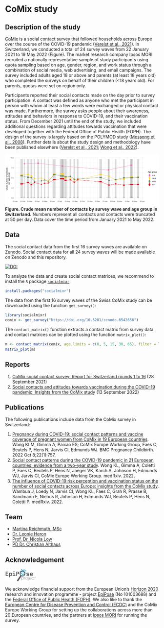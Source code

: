 # CoMix study

## Description of the study
[CoMix](https://www.uhasselt.be/en/aparte-sites-partner-en/epipose/the-comix-study) is a social contact survey that followed households across Europe over the course of the COVID-19 pandemic ([Verelst et al., 2021](https://doi.org/10.1186/s12916-021-02133-y)). In Switzerland, we conducted a total of 24 survey waves from 22 January 2021 to 19 May 2022 (Figure). The market research company Ipsos MORI recruited a nationally representative sample of study participants using quota sampling based on age, gender, region, and work status through a combination of social media, web advertising, and email campaigns. The survey included adults aged 18 or above and parents (at least 18 years old) who completed the surveys on behalf of their children (<18 years old). For parents, quotas were set on region only.

Participants reported their social contacts made on the day prior to survey participation. A contact was defined as anyone who met the participant in person with whom at least a few words were exchanged or physical contact was made. Furthermore, the survey asks people about their awareness, attitudes and behaviors in response to COVID-19, and their vaccination status. From December 2021 until the end of the study, we included additional questions regarding attitudes towards vaccination that were developed together with the Federal Office of Public Health (FOPH). The design of the survey is largely based on the POLYMOD study ([Mossong et al., 2008](https://doi.org/10.1371/journal.pmed.0050074)). Further details about the study design and methodology have been published elsewhere ([Verelst et al., 2021](https://doi.org/10.1186/s12916-021-02133-y); [Wong et al., 2022](https://doi.org/10.1101/2022.07.25.22277998)).

![](figures/contacts.png)
**Figure. Crude mean number of contacts by survey wave and age group in Switzerland.** Numbers represent all contacts and contacts were truncated at 50 per day. Data cover the time period from January 2021 to May 2022.

## Data
The social contact data from the first 16 survey waves are available on [Zenodo](https://doi.org/10.5281/zenodo.6542656). Social contact data for all 24 survey waves will be made available on Zenodo and this repository.

[![DOI](https://zenodo.org/badge/DOI/10.5281/zenodo.6542656.svg)](https://doi.org/10.5281/zenodo.6542656)

To analyze the data and create social contact matrices, we recommend to install the `R` package [`socialmixr`](https://github.com/epiforecasts/socialmixr):
```r
install.packages("socialmixr")
```
The data from the first 16 survey waves of the Swiss CoMix study can be downloaded using the function `get_survey()`:
```r
library(socialmixr)
comix <- get_survey("https://doi.org/10.5281/zenodo.6542656")
```
The `contact_matrix()` function extracts a contact matrix from survey data and contact matrices can be plotted using the function `matrix_plot()`:
```r
m <- contact_matrix(comix, age.limits = c(0, 5, 15, 30, 65), filter = list(panel = c("A", "C")))
matrix_plot(m)
```

## Reports
1. [CoMix social contact survey: Report for Switzerland rounds 1 to 16](reports/Report_CoMix_Switzerland_20210928.pdf) (28 September 2021)
2. [Social contacts and attitudes towards vaccination during the COVID-19 pandemic: Insights from the CoMix study](reports/Report_CoMix_Switzerland_20220913.pdf) (13 September 2022)

## Publications
The following publications include data from the CoMix survey in Switzerland:
1. [Pregnancy during COVID-19: social contact patterns and vaccine coverage of pregnant women from CoMix in 19 European countries](https://doi.org/10.1186/s12884-022-05076-1). Wong KLM, Gimma A, Paixao ES; CoMix Europe Working Group, Faes C, Beutels P, Hens N, Jarvis CI, Edmunds WJ. BMC Pregnancy Childbirth. 2022 Oct 8;22(1):757.
2. [Social contact patterns during the COVID-19 pandemic in 21 European countries: evidence from a two-year study](https://doi.org/10.1101/2022.07.25.22277998). Wong KL, Gimma A, Coletti P, Faes C, Beutels P, Hens N, Jaeger VK, Karch A, Johnson H, Edmunds WJ, Jarvis CI, CoMix Europe Working Group. medRxiv. 2022.
3. [The influence of COVID-19 risk perception and vaccination status on the number of social contacts across Europe: insights from the CoMix study](https://doi.org/10.1101/2022.11.25.22282676). Wambua J, Loedy N, Jarvis CI, Wong KL, Faes C, Grah R, Prasse B, Sandmann F, Niehus R, Johnson H, Edmunds WJ, Beutels P, Hens N, Coletti P. medRxiv. 2022.

## Team
- [Martina Reichmuth, MSc](https://www.ispm.unibe.ch/about_us/staff/reichmuth_martina/index_eng.html)
- [Dr. Leonie Heron](https://www.ispm.unibe.ch/about_us/staff/heron_leonie/index_eng.html)
- [Prof. Dr. Nicola Low](https://www.ispm.unibe.ch/about_us/staff/low_nicola/index_eng.html)
- [PD Dr. Christian Althaus](https://www.ispm.unibe.ch/about_us/staff/althaus_christian/index_eng.html)

## Acknowledgement
<img src="figures/epipose.png" width="100"/>

We acknowledge financial support from the European Union’s [Horizon 2020](https://research-and-innovation.ec.europa.eu/funding/funding-opportunities/funding-programmes-and-open-calls/horizon-2020_en) research and innovation programme - project [EpiPose](https://www.uhasselt.be/en/aparte-sites-partner-en/epipose) (No 101003688) and the [Federal Office of Public Health (FOPH)](https://www.bag.admin.ch/bag/en/home.html). We also like to thank the [European Centre for Disease Prevention and Control (ECDC)](http://ecdc.europa.eu/) and the CoMix Europe Working Group for setting up the collaborations across more than 20 European countries, and the partners at [Ipsos MORI](https://www.ipsos.com) for running the survey.
